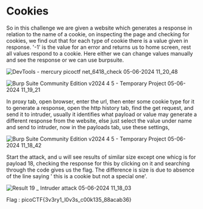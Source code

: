 # Cookies

So in this challenge we are given a website which generates a response in relation to the name of a cookie, on inspecting the page and checking for cookies, we find out that for each type of cookie there is a value given in response. '-1' is the value for an error and returns us to home screen, rest all values respond to a cookie.
Here either we can change values manually and see the response or we can use burpsuite.

![DevTools - mercury picoctf net_6418_check 05-06-2024 11_20_48](https://github.com/nAYANko/picoCTF/assets/147973815/5acbba83-810a-448b-bee7-93f32277045b)


![Burp Suite Community Edition v2024 4 5 - Temporary Project 05-06-2024 11_19_21](https://github.com/nAYANko/picoCTF/assets/147973815/37a5ef47-4e6d-42ce-9614-56bb4b79ffbb)


In proxy tab, open browser, enter the url, then enter some cookie type for it to generate a response, open the http history tab, find the get request, and send it to intruder, usually it identifies what payload or value may generate a different response from the website, else just select the value under name and send to intruder,
now in the payloads tab, use these settings,

![Burp Suite Community Edition v2024 4 5 - Temporary Project 05-06-2024 11_18_42](https://github.com/nAYANko/picoCTF/assets/147973815/d2874a78-8881-4f06-b0c1-31389cc8f735)


Start the attack, and u will see results of similar size except one whicg is for payload 18, checking the response for this by clicking on it and searching through the code gives us the flag.
The difference is size is due to absence of the line saying ' this is a cookie but not a special one'.

![Result 19 _ Intruder attack  05-06-2024 11_18_03](https://github.com/nAYANko/picoCTF/assets/147973815/21c82685-5b25-46e5-809a-4e36d50be26e)


Flag : picoCTF{3v3ry1_l0v3s_c00k135_88acab36}
